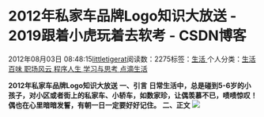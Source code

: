 
# 2012年私家车品牌Logo知识大放送 - 2019跟着小虎玩着去软考 - CSDN博客

2012年08月03日 08:48:15[littletigerat](https://me.csdn.net/littletigerat)阅读数：2275标签：[生活																](https://so.csdn.net/so/search/s.do?q=生活&t=blog)个人分类：[生活百味																](https://blog.csdn.net/littletigerat/article/category/647937)[职场风云																](https://blog.csdn.net/littletigerat/article/category/774453)[程序人生																](https://blog.csdn.net/littletigerat/article/category/779495)[学习与思考																](https://blog.csdn.net/littletigerat/article/category/646894)[点滴生活																](https://blog.csdn.net/littletigerat/article/category/666611)[
							](https://blog.csdn.net/littletigerat/article/category/646894)
[
																								](https://blog.csdn.net/littletigerat/article/category/779495)
[
				](https://blog.csdn.net/littletigerat/article/category/774453)
[
			](https://blog.csdn.net/littletigerat/article/category/774453)
[
		](https://blog.csdn.net/littletigerat/article/category/647937)

**2012年私家车品牌Logo知识大放送**
**一、引言**
**日常生活中，总是碰到5-6岁的小孩子，对小区或者街上的私家车、小轿车，如数家珍，让偶羡慕不已，啧啧惊叹！偶也在心里暗暗发誓，有朝一日一定要好好记住。**
**二、正文**
![](https://img-my.csdn.net/uploads/201208/03/1343955924_6893.png)

